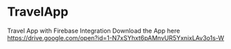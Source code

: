 # TravelApp
Travel App with Firebase Integration
Download the App here https://drive.google.com/open?id=1-N7xSYhxt6pAMnvUR5YxnixLAv3o1s-W
